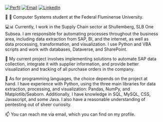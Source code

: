 [![Perfil](https://img.shields.io/badge/-Perfil-007f4f?style=flat-square&logo=github&logoColor=white&labelColor=007f4f)](https://github.com/ajulianajordao)
[![Email](https://img.shields.io/badge/-Email-007f4f?style=flat-square&logo=mail.ru&logoColor=white&labelColor=007f4f)](mailto:julianaj.fernandes@hotmail.com)
[![LinkedIn](https://img.shields.io/badge/-LinkedIn-007f4f?style=flat-square&logo=linkedin&logoColor=white&labelColor=007f4f)](https://www.linkedin.com/in/juliana-jordao-fernandes/)


👋 👋 Computer Systems student at the Federal Fluminense University.

💻📊 Currently, I work in the Supply Chain sector at Shullemberg, SLB One Subsea. I am responsible for automating processes throughout the business area, including data extraction from SAP, BI, and the internet, as well as data processing, transformation, and visualization. I use Python and VBA scripts and work with databases, Dataverse, and SharePoint.

🔭 My current project involves implementing solutions to automate SAP data collection, integrate it with supplier information, and provide better visualization and tracking of all purchase orders in the company.

🌱 As for programming languages, the choice depends on the project at hand. I have experience with Python, using the three main libraries for data extraction, processing, and visualization: Pandas, NumPy, and Matplotlib/Seaborn. Additionally, I have knowledge in SQL, MySQL, CSS, Javascript, and some Java. I also have a reasonable understanding of pentesting out of sheer curiosity.
 
📫 You can reach me via email, which you can find on my profile.
